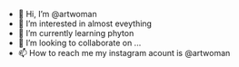 - 👋 Hi, I’m @artwoman
- 👀 I’m interested in almost eveything
- 🌱 I’m currently learning phyton
- 💞️ I’m looking to collaborate on ...
- 📫 How to reach me my instagram acount is @artwoman

<!---
artwoman/artwoman is a ✨ special ✨ repository because its `README.md` (this file) appears on your GitHub profile.
You can click the Preview link to take a look at your changes.
--->
